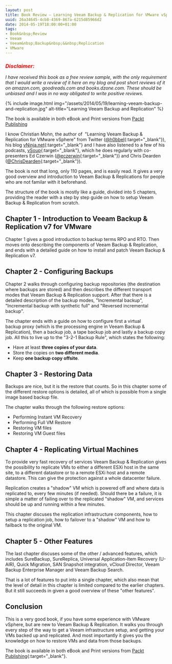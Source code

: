 ```yaml
---
layout: post
title: Book Review – Learning Veeam Backup & Replication for VMware vSphere
uuid: 26a34645-4cb8-4369-867a-6215d85966d2
date: 2014-05-19T18:00:00+01:00
tags:
- Book&nbsp;Review
- Veeam
- Veeam&nbsp;Backup&nbsp;&&nbsp;Replication
- VMware
---
```

### *<span style="color: red;">Disclaimer:</span>*

*I have received this book as a free review sample, with the only requirement that I would write a review of it here on my blog and post short reviews of it on amazon.com, goodreads.com and books.dzone.com. These should be unbiased and I was in no way obligated to write positive reviews.*

{% include image.html img="/assets/2014/05/19/learning-veeam-backup-and-replication.jpg" alt-title="Learning Veeam Backup and Replication" %}

The book is available in both eBook and Print versions from [Packt Publishing](http://www.packtpub.com/learning-veeam-backup-and-replication-for-vmware-vsphere/book?utm_source=Blogs&amp;utm_medium=Links&amp;utm_campaign=create.com)<!--break-->

I know Christian Mohn, the author of  "Learning Veeam Backup &amp; Replication for VMware vSphere" from Twitter ([@h0bbel](https://twitter.com/h0bbel){:target="_blank"}), his blog [vNinja.net](http://vninja.net){:target="_blank"} and I have also listened to a few of his podcasts, [vSoup](http://vsoup.net){:target="_blank"}, which he does regularly with co-presenters Ed Czerwin ([@eczerwin](https://twitter.com/eczerwin){:target="_blank"}) and Chris Dearden ([@ChrisDearden](https://twitter.com/chrisdearden){:target="_blank"}).

The book is not that long, only 110 pages, and is easily read. It gives a very good overview and introduction to Veeam Backup & Replications for people who are not familar with it beforehand.

The structure of the book is mostly like a guide, divided into 5 chapters, providing the reader with a step by step guide on how to setup Veeam Backup &amp; Replication from scratch.

## Chapter 1 - Introduction to Veeam Backup &amp; Replication v7 for VMware

Chapter 1 gives a good introduction to backup terms RPO and RTO. Then moves onto describing the components of Veeam Backup &amp; Replication, and ends with a detailed guide on how to install and patch Veeam Backup &amp; Replication v7.

## Chapter 2 - Configuring Backups

Chapter 2 walks through configuring backup repositories (the destination where backups are stored) and then describes the different transport modes that Veeam Backup &amp; Replication support. After that there is a detailed description of the backup modes, "Incremental backup", "Incremental backup with synthetic full" and "Reversed incremental backup".

The chapter ends with a guide on how to configure first a virtual backup proxy (which is the processing engine in Veeam Backup &amp; Replication), then a backup job, a tape backup job and lastly a backup copy job. All this to live up to the "3-2-1 Backup Rule", which states the following:

*   Have at least **three copies of your data**.
*   Store the copies on **two different media**.
*   Keep **one backup copy offsite**.

## Chapter 3 - Restoring Data

Backups are nice, but it is the restore that counts. So in this chapter some of the different restore options is detailed, all of which is possible from a single image based backup file.

The chapter walks through the following restore options:

*   Performing Instant VM Recovery
*   Performing Full VM Restore
*   Restoring VM files
*   Restoring VM Guest files

## Chapter 4 - Replicating Virtual Machines

To provide very fast recovery of services Veeam Backup &amp; Replication gives the possibility to replicate VMs to either a different ESXi host in the same site, to a different datastore or to a remote ESXi host and a remote datastore. This can give the protection against a whole datacenter failure.

Replication creates a "shadow" VM which is powered off and where data is replicated to, every few minutes (if needed). Should there be a failure, it is simple a matter of failing over to the replicated "shadow" VM, and services should be up and running within a few minutes.

This chapter discuses the replication infrastructure components, how to setup a replication job, how to failover to a "shadow" VM and how to failback to the original VM.

## Chapter 5 - Other Features

The last chapter discuses some of the other / advanced features, which includes SureBackup, SureReplica, Universal Application-Item Recovery (U-AIR), Quick Migration, SAN Snapshot integration, vCloud Director, Veeam Backup Enterprise Manager and Veeam Backup Search.

That is a lot of features to put into a single chapter, which also mean that the level of detail in this chapter is limited compared to the earlier chapters. But it still succeeds in given a good overview of these "other features".

## Conclusion

This is a very good book, if you have some experience with VMware vSphere, but are new to Veeam Backup &amp; Replication. It walks you through every step of the way to get a Veeam infrastructure setup, and getting your VMs backed up and replicated. And most importantly it gives you the knowledge on how to restore VMs and data from those backups.

The book is available in both eBook and Print versions from [Packt Publishing](http://www.packtpub.com/learning-veeam-backup-and-replication-for-vmware-vsphere/book?utm_source=Blogs&amp;utm_medium=Links&amp;utm_campaign=create.com){:target="_blank"}.